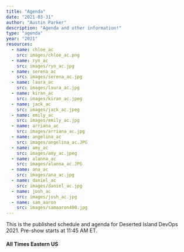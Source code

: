 ```yaml
---
title: "Agenda"
date: "2021-03-31"
author: "Austin Parker"
description: "Agenda and other information!"
type: "agenda"
year: "2021"
resources:
  - name: chloe_ac
    src: images/chloe_ac.png
  - name: ryn_ac
    src: images/ryn_ac.jpg
  - name: serena_ac
    src: images/serena_ac.jpg
  - name: laura_ac
    src: images/laura_ac.jpg
  - name: kiran_ac
    src: images/kiran_ac.jpeg
  - name: jack_ac
    src: images/jack_ac.jpeg
  - name: emily_ac
    src: images/emily_ac.jpg
  - name: arriana_ac
    src: images/arriana_ac.jpg
  - name: angelina_ac
    src: images/angelina_ac.JPG
  - name: amy_ac
    src: images/amy_ac.jpeg
  - name: alanna_ac
    src: images/alanna_ac.JPG
  - name: ana_ac
    src: images/ana_ac.jpg
  - name: daniel_ac
    src: images/daniel_ac.jpg
  - name: josh_ac
    src: images/josh_ac.jpg
  - name: sam_aaron
    src: images/samaaron400.jpg
---
```


This is the published schedule and agenda for Deserted Island DevOps 2021. Pre-show starts at 11:45 AM ET.
#### All Times Eastern US

